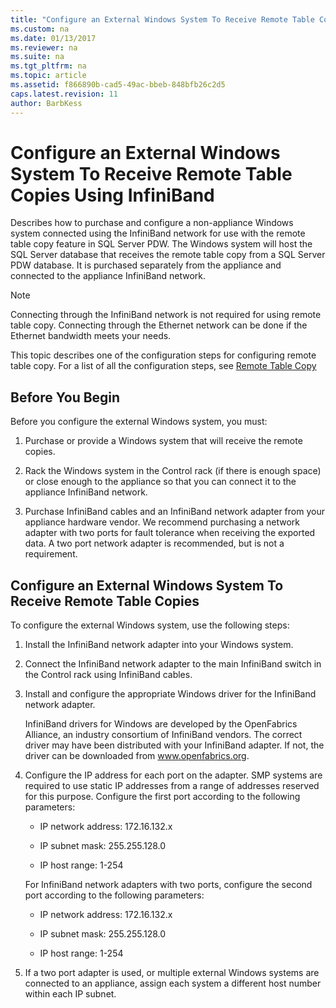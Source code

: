 ```yaml
---
title: "Configure an External Windows System To Receive Remote Table Copies Using InfiniBand (SQL Server PDW)"
ms.custom: na
ms.date: 01/13/2017
ms.reviewer: na
ms.suite: na
ms.tgt_pltfrm: na
ms.topic: article
ms.assetid: f866890b-cad5-49ac-bbeb-848bfb26c2d5
caps.latest.revision: 11
author: BarbKess
---
```

# Configure an External Windows System To Receive Remote Table Copies Using InfiniBand
Describes how to purchase and configure a non-appliance Windows system connected using the InfiniBand network for use with the remote table copy feature in SQL Server PDW. The Windows system will host the SQL Server database that receives the remote table copy from a SQL Server PDW database. It is purchased separately from the appliance and connected to the appliance InfiniBand network.  
  
> [!NOTE]  
> Connecting through the InfiniBand network is not required for using remote table copy. Connecting through the Ethernet network can be done if the Ethernet bandwidth meets your needs.  
  
This topic describes one of the configuration steps for configuring remote table copy. For a list of all the configuration steps, see [Remote Table Copy](remote-table-copy.md)  
  
## Before You Begin  
Before you configure the external Windows system, you must:  
  
1.  Purchase or provide a Windows system that will receive the remote copies.  
  
2.  Rack the Windows system in the Control rack (if there is enough space) or close enough to the appliance so that you can connect it to the appliance InfiniBand network.  
  
3.  Purchase InfiniBand cables and an InfiniBand network adapter from your appliance hardware vendor. We recommend purchasing a network adapter with two ports for fault tolerance when receiving the exported data. A two port network adapter is recommended, but is not a requirement.  
  
## <a name="HowToWindows"></a>Configure an External Windows System To Receive Remote Table Copies  
To configure the external Windows system, use the following steps:  
  
1.  Install the InfiniBand network adapter into your Windows system.  
  
2.  Connect the InfiniBand network adapter to the main InfiniBand switch in the Control rack using InfiniBand cables.  
  
3.  Install and configure the appropriate Windows driver for the InfiniBand network adapter.  
  
    InfiniBand drivers for Windows are developed by the OpenFabrics Alliance, an industry consortium of InfiniBand vendors.  The correct driver may have been distributed with your InfiniBand adapter. If not, the driver can be downloaded from www.openfabrics.org.  
  
4.  Configure the IP address for each port on the adapter. SMP systems are required to use static IP addresses from a range of addresses reserved for this purpose. Configure the first port according to the following parameters:  
  
    -   IP network address: 172.16.132.x  
  
    -   IP subnet mask: 255.255.128.0  
  
    -   IP host range: 1-254  
  
    For InfiniBand network adapters with two ports, configure the second port according to the following parameters:  
  
    -   IP network address: 172.16.132.x  
  
    -   IP subnet mask: 255.255.128.0  
  
    -   IP host range: 1-254  
  
5.  If a two port adapter is used, or multiple external Windows systems are connected to an appliance, assign each system a different host number within each IP subnet.  
  
<!-- MISSING LINKS 
## See Also  
[Common Metadata Query Examples &#40;SQL Server PDW&#41;](../sqlpdw/common-metadata-query-examples-sql-server-pdw.md)  
-->
  
